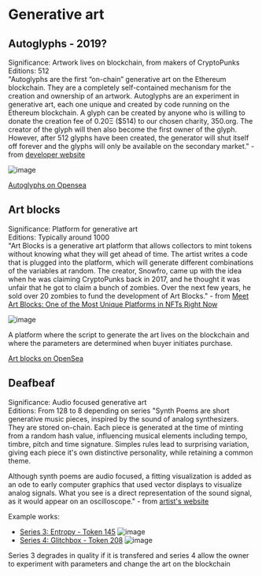 # Generative art

## Autoglyphs - 2019?
Significance: Artwork lives on blockchain, from makers of CryptoPunks  
Editions: 512  
"Autoglyphs are the first “on-chain” generative art on the Ethereum blockchain. They are a completely self-contained mechanism for the creation and ownership of an artwork.
Autoglyphs are an experiment in generative art, each one unique and created by code running on the Ethereum blockchain. A glyph can be created by anyone who is willing to donate the creation fee of 0.20Ξ ($514) to our chosen charity, 350.org. The creator of the glyph will then also become the first owner of the glyph. However, after 512 glyphs have been created, the generator will shut itself off forever and the glyphs will only be available on the secondary market." - from [developer website](https://www.larvalabs.com/autoglyphs)

![image](https://user-images.githubusercontent.com/1133607/120359208-b263bb80-c307-11eb-864e-2ba779986a7a.png)

[Autoglyphs on Opensea](https://opensea.io/assets/autoglyphs)

## Art blocks
Significance: Platform for generative art  
Editions: Typically around 1000  
"Art Blocks is a generative art platform that allows collectors to mint tokens without knowing what they will get ahead of time. The artist writes a code that is plugged into the platform, which will generate different combinations of the variables at random. The creator, Snowfro, came up with the idea when he was claiming CryptoPunks back in 2017, and he thought it was unfair that he got to claim a bunch of zombies. Over the next few years, he sold over 20 zombies to fund the development of Art Blocks." - from [Meet Art Blocks: One of the Most Unique Platforms in NFTs Right Now](https://www.one37pm.com/nft/art/art-blocks-nft-platform-to-know)

![image](https://user-images.githubusercontent.com/1133607/120359405-e9d26800-c307-11eb-9a03-64350ff45829.png)

A platform where the script to generate the art lives on the blockchain and where the parameters are determined when buyer initiates purchase.

[Art blocks on OpenSea](https://opensea.io/assets/art-blocks)


## Deafbeaf
Significance: Audio focused generative art  
Editions: From 128 to 8 depending on series 
"Synth Poems are short generative music pieces, inspired by the sound of analog synthesizers. They are stored on-chain.
Each piece is generated at the time of minting from a random hash value, influencing musical elements including tempo, timbre, pitch and time signature. Simples rules lead to surprising variation, giving each piece it's own distinctive personality, while retaining a common theme.

Although synth poems are audio focused, a fitting visualization is added as an ode to early computer graphics that used vector displays to visualize analog signals. What you see is a direct representation of the sound signal, as it would appear on an oscilloscope." - from [artist's website](https://deafbeef.com/series/0)

Example works: 

- [Series 3: Entropy - Token 145](https://deafbeef.com/item/144) 
![image](https://user-images.githubusercontent.com/1133607/120360485-1470f080-c309-11eb-9399-f84457ce2ef9.png)
- [Series 4: Glitchbox - Token 208](https://deafbeef.com/item/208)
![image](https://user-images.githubusercontent.com/1133607/120360532-205cb280-c309-11eb-823f-0f9b1c686317.png)

Series 3 degrades in quality if it is transfered and series 4 allow the owner to experiment with parameters and change the art on the blockchain

